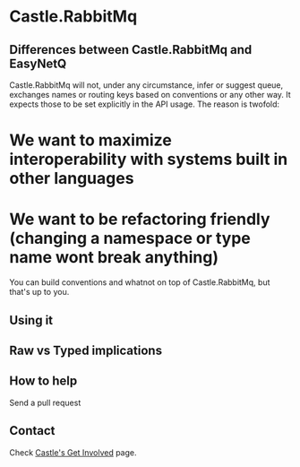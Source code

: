 Castle.RabbitMq
===============





Differences between Castle.RabbitMq and EasyNetQ
------------------------------------------------

Castle.RabbitMq will not, under any circumstance, infer or suggest queue, exchanges names 
or routing keys based on conventions or any other way. It expects those to be set 
explicitly in the API usage. The reason is twofold:

# We want to maximize interoperability with systems built in other languages
# We want to be refactoring friendly (changing a namespace or type name wont break anything)

You can build conventions and whatnot on top of Castle.RabbitMq, but that's up to you. 


Using it
--------


Raw vs Typed implications
-------------------------





How to help
-----------

Send a pull request


Contact
-------

Check [Castle's Get Involved](http://www.castleproject.org/get-involved/mailing-lists/) page. 

